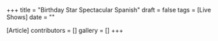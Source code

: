 +++
title = "Birthday Star Spectacular Spanish"
draft = false
tags = [Live Shows]
date = ""

[Article]
contributors = []
gallery = []
+++